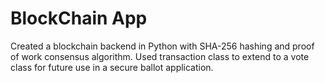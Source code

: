 # BlockChain App

Created a blockchain backend in Python with SHA-256 hashing and proof of work consensus algorithm. Used transaction class to extend to a vote class for future use in a secure ballot application.
